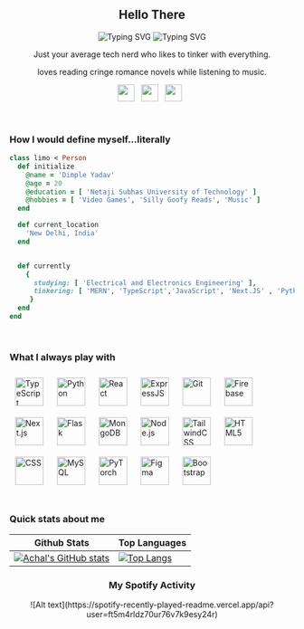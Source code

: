<div align=center>
<h2 align=center>Hello There</h2>
<span href="https://git.io/typing-svg"><img src="https://readme-typing-svg.demolab.com?font=Fira+Code&size=35&duration=1&pause=999999999999&center=true&vCenter=true&width=200&lines=+I'm" alt="Typing SVG" /></span>
<span href="https://git.io/typing-svg"><img src="https://readme-typing-svg.demolab.com?font=Fira+Code&size=35&duration=1000&pause=1000&center=true&vCenter=true&width=200&lines=+Dimple;limo" alt="Typing SVG" /></span>
</div>
<p align=center>
Just your average tech nerd who likes to tinker with everything.
</p>
<p align="center"> 
loves reading cringe romance novels while listening to music.
</p>

<div align="center">

<p align='center'>
<a href="https://www.linkedin.com/in/dimple-yadav-149344202/"><img height="30" src="https://cdn-icons-png.flaticon.com/512/408/408703.png"></a>&nbsp;&nbsp;
<a href="mailto:dimple.yadav.ug23@nsut.ac.in"><img height="30" src="https://cdn-icons-png.flaticon.com/512/324/324123.png"></a>&nbsp;&nbsp;
<a href="https://open.spotify.com/user/ft5m4rldz70ur76v7k9esy24r"><img height="30" src="https://cdn-icons-png.flaticon.com/512/408/408697.png"></a>&nbsp;&nbsp;
 </p>

</div>
<br>

<h3>How I would define myself...literally</h3>

```ruby
class limo < Person
  def initialize
    @name = 'Dimple Yadav'
    @age = 20
    @education = [ 'Netaji Subhas University of Technology' ]
    @hobbies = [ 'Video Games', 'Silly Goofy Reads', 'Music' ]
  end

  def current_location
    'New Delhi, India'
  end


  def currently
    {
      studying: [ 'Electrical and Electronics Engineering' ],
      tinkering: [ 'MERN', 'TypeScript','JavaScript', 'Next.JS' , 'Python' ]
     }
  end
end
```

<br>

### What I always play with

<div>  
<a href="https://www.typescriptlang.org/" target="_blank"><img style="margin: 10px" src="https://profilinator.rishav.dev/skills-assets/typescript-original.svg" alt="TypeScript" height="50" /></a>  
<a href="https://www.python.org/" target="_blank"><img style="margin: 10px" src="https://profilinator.rishav.dev/skills-assets/python-original.svg" alt="Python" height="50" /></a>  
<a href="https://reactjs.org/" target="_blank"><img style="margin: 10px" src="https://profilinator.rishav.dev/skills-assets/react-original-wordmark.svg" alt="React" height="50" /></a> 
<a href="https://expressjs.com" target="_blank"><img style="margin: 10px" src="https://upload.wikimedia.org/wikipedia/commons/6/64/Expressjs.png" alt="ExpressJS" height="50" /></a> 
<a href="https://github.com/" target="_blank"><img style="margin: 10px" src="https://profilinator.rishav.dev/skills-assets/git-scm-icon.svg" alt="Git" height="50" /></a>  
<a href="https://en.wikipedia.org/wiki/Firebase" target="_blank"><img style="margin: 10px" src="https://img.icons8.com/color/480/firebase.png" alt="Firebase" height="50" /></a>
<a href="https://nextjs.org/" target="_blank"><img style="margin: 10px" src="https://static-00.iconduck.com/assets.00/next-js-icon-512x512-zuauazrk.png" alt="Next.js" height="50" /></a> 
<a href="https://flask.palletsprojects.com/en/2.2.x/" target="_blank"><img style="margin: 10px" src="https://seeklogo.com/images/F/flask-logo-44C507ABB7-seeklogo.com.png" alt="Flask" height="50" /></a>
<a href="https://www.mongodb.com/" target="_blank"><img style="margin: 10px" src="https://profilinator.rishav.dev/skills-assets/mongodb-original-wordmark.svg" alt="MongoDB" height="50" /></a>  
<a href="https://nodejs.org/" target="_blank"><img style="margin: 10px" src="https://profilinator.rishav.dev/skills-assets/nodejs-original-wordmark.svg" alt="Node.js" height="50" /></a>
<a href="https://tailwindcss.com/" target="_blank"><img style="margin: 10px" src="https://upload.wikimedia.org/wikipedia/commons/thumb/d/d5/Tailwind_CSS_Logo.svg/1024px-Tailwind_CSS_Logo.svg.png" alt="TailwindCSS" height="50" /></a>  
<a href="https://en.wikipedia.org/wiki/HTML5" target="_blank"><img style="margin: 10px" src="https://profilinator.rishav.dev/skills-assets/html5-original-wordmark.svg" alt="HTML5" height="50" /></a>  
<a href="https://en.wikipedia.org/wiki/CSS" target="_blank"><img style="margin: 10px" src="https://cdn-icons-png.flaticon.com/512/5968/5968242.png" alt="CSS" height="50" /></a>
<a href="https://www.mysql.com/" target="_blank"><img style="margin: 10px" src="https://profilinator.rishav.dev/skills-assets/mysql-original-wordmark.svg" alt="MySQL" height="50" /></a>  
<a href="https://pytorch.org/" target="_blank"><img style="margin: 10px" src="https://pytorch.org/assets/images/pytorch-logo.png" alt="PyTorch" height="50" /></a>  
<a href="https://www.figma.com/" target="_blank"><img style="margin: 10px" src="https://profilinator.rishav.dev/skills-assets/figma-icon.svg" alt="Figma" height="50" /></a>  
<a href="https://getbootstrap.com/docs/3.4/javascript/" target="_blank"><img style="margin: 10px" src="https://profilinator.rishav.dev/skills-assets/bootstrap-plain.svg" alt="Bootstrap" height="50" /></a>  
</div>



<br>

### Quick stats about me

| Github Stats                                                                                                                                                                     | Top Languages                                                                                                                                                                                  |
| -------------------------------------------------------------------------------------------------------------------------------------------------------------------------------- | ---------------------------------------------------------------------------------------------------------------------------------------------------------------------------------------------- |
| [![Achal's GitHub stats](https://github-readme-stats.vercel.app/api?username=limo-git&theme=prussian&bg_color=00000000)](https://github.com/anuraghazra/github-readme-stats) | [![Top Langs](https://github-readme-stats.vercel.app/api/top-langs/?username=limo-git&layout=compact&theme=prussian&bg_color=00000000)](https://github.com/anuraghazra/github-readme-stats) |

<div align=center>

### My Spotify Activity
<div align=center>
 ![Alt text](https://spotify-recently-played-readme.vercel.app/api?user=ft5m4rldz70ur76v7k9esy24r)
</div>
